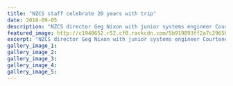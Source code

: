 ```yaml
---
title: "NZCS staff celebrate 20 years with trip"
date: 2018-09-05
description: "NZCS director Geg Nixon with junior systems engineer Courteney Nixon (former WHS student)..."
featured_image: http://c1940652.r52.cf0.rackcdn.com/5b919893ff2a7c296500001e/Courteney-Nixon-280-ex-chron-5-sept-2018.gif
excerpt: "NZCS director Geg Nixon with junior systems engineer Courteney Nixon (former WHS student)."
gallery_image_1: 
gallery_image_2: 
gallery_image_3: 
gallery_image_4: 
gallery_image_5: 
---
```

